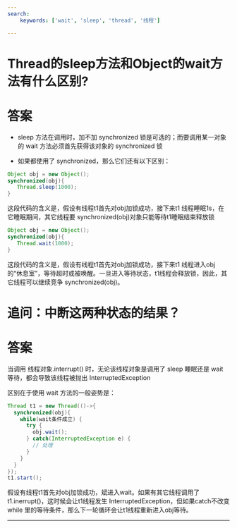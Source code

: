 ```yaml
---
search:
    keywords: ['wait', 'sleep', 'thread', '线程']

---
```



# Thread的sleep方法和Object的wait方法有什么区别?

# 答案
* sleep 方法在调用时，加不加 synchronized 锁是可选的；而要调用某一对象的 wait 方法必须首先获得该对象的 synchronized 锁

* 如果都使用了 synchronized，那么它们还有以下区别：

```java
Object obj = new Object();
synchronized(obj){
   Thread.sleep(1000);
}
```
这段代码的含义是，假设有线程t1首先对obj加锁成功，接下来t1 线程睡眠1s，在它睡眠期间，其它线程要 synchronized(obj)对象只能等待t1睡眠结束释放锁

```java
Object obj = new Object();
synchronized(obj){
   Thread.wait(1000);
}
```
这段代码的含义是，假设有线程t1首先对obj加锁成功，接下来t1 线程进入obj的“休息室”，等待超时或被唤醒。一旦进入等待状态，t1线程会释放锁，因此，其它线程可以继续竞争 synchronized(obj)。

# 追问：中断这两种状态的结果？

# 答案
当调用 线程对象.interrupt() 时，无论该线程对象是调用了 sleep 睡眠还是 wait 等待，都会导致该线程被抛出 InterruptedException

区别在于使用 wait 方法的一般姿势是：
```java
Thread t1 = new Thread(()->{
  synchronized(obj){
    while(wait条件成立) {
      try {
        obj.wait();
      } catch(InterruptedException e) {
        // 处理
      }
    }
  }
});
t1.start();
```
假设有线程t1首先对obj加锁成功，斌进入wait。如果有其它线程调用了t1.inerrupt()，这时候会让t1线程发生 InterruptedException，但如果catch不改变while 里的等待条件，那么下一轮循环会让t1线程重新进入obj等待。

---


